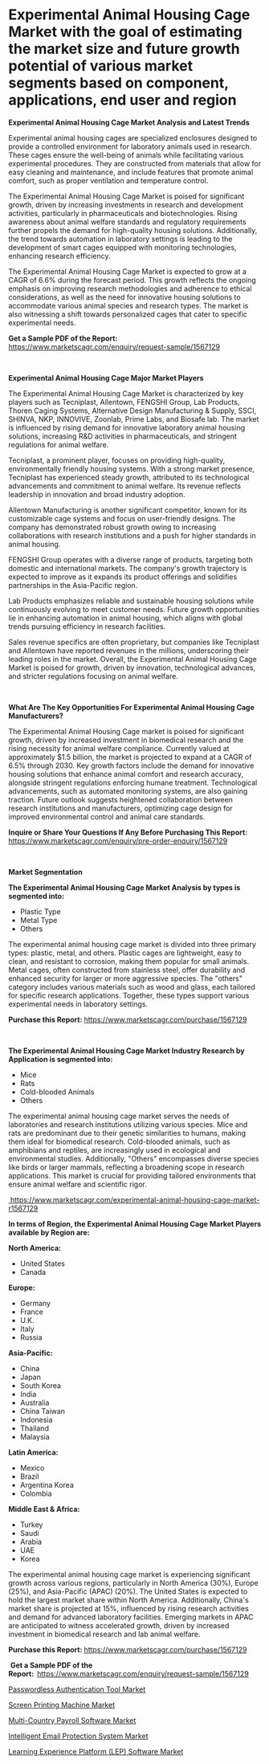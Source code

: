 <p><h1>Experimental Animal Housing Cage Market with the goal of estimating the market size and future growth potential of various market segments based on component, applications, end user and region</h1></p><p><strong>Experimental Animal Housing Cage Market Analysis and Latest Trends</strong></p>
<p><p>Experimental animal housing cages are specialized enclosures designed to provide a controlled environment for laboratory animals used in research. These cages ensure the well-being of animals while facilitating various experimental procedures. They are constructed from materials that allow for easy cleaning and maintenance, and include features that promote animal comfort, such as proper ventilation and temperature control.</p><p>The Experimental Animal Housing Cage Market is poised for significant growth, driven by increasing investments in research and development activities, particularly in pharmaceuticals and biotechnologies. Rising awareness about animal welfare standards and regulatory requirements further propels the demand for high-quality housing solutions. Additionally, the trend towards automation in laboratory settings is leading to the development of smart cages equipped with monitoring technologies, enhancing research efficiency.</p><p>The Experimental Animal Housing Cage Market is expected to grow at a CAGR of 6.6% during the forecast period. This growth reflects the ongoing emphasis on improving research methodologies and adherence to ethical considerations, as well as the need for innovative housing solutions to accommodate various animal species and research types. The market is also witnessing a shift towards personalized cages that cater to specific experimental needs.</p></p>
<p><strong>Get a Sample PDF of the Report:&nbsp;</strong> <a href="https://www.marketscagr.com/enquiry/request-sample/1567129">https://www.marketscagr.com/enquiry/request-sample/1567129</a></p>
<p>&nbsp;</p>
<p><strong>Experimental Animal Housing Cage Major Market Players</strong></p>
<p><p>The Experimental Animal Housing Cage Market is characterized by key players such as Tecniplast, Allentown, FENGSHI Group, Lab Products, Thoren Caging Systems, Alternative Design Manufacturing & Supply, SSCI, SHINVA, NKP, INNOVIVE, Zoonlab, Prime Labs, and Biosafe lab. The market is influenced by rising demand for innovative laboratory animal housing solutions, increasing R&D activities in pharmaceuticals, and stringent regulations for animal welfare.</p><p>Tecniplast, a prominent player, focuses on providing high-quality, environmentally friendly housing systems. With a strong market presence, Tecniplast has experienced steady growth, attributed to its technological advancements and commitment to animal welfare. Its revenue reflects leadership in innovation and broad industry adoption.</p><p>Allentown Manufacturing is another significant competitor, known for its customizable cage systems and focus on user-friendly designs. The company has demonstrated robust growth owing to increasing collaborations with research institutions and a push for higher standards in animal housing. </p><p>FENGSHI Group operates with a diverse range of products, targeting both domestic and international markets. The company's growth trajectory is expected to improve as it expands its product offerings and solidifies partnerships in the Asia-Pacific region.</p><p>Lab Products emphasizes reliable and sustainable housing solutions while continuously evolving to meet customer needs. Future growth opportunities lie in enhancing automation in animal housing, which aligns with global trends pursuing efficiency in research facilities.</p><p>Sales revenue specifics are often proprietary, but companies like Tecniplast and Allentown have reported revenues in the millions, underscoring their leading roles in the market. Overall, the Experimental Animal Housing Cage Market is poised for growth, driven by innovation, technological advances, and stricter regulations focusing on animal welfare.</p></p>
<p>&nbsp;</p>
<p><strong>What Are The Key Opportunities For Experimental Animal Housing Cage Manufacturers?</strong></p>
<p><p>The Experimental Animal Housing Cage market is poised for significant growth, driven by increased investment in biomedical research and the rising necessity for animal welfare compliance. Currently valued at approximately $1.5 billion, the market is projected to expand at a CAGR of 6.5% through 2030. Key growth factors include the demand for innovative housing solutions that enhance animal comfort and research accuracy, alongside stringent regulations enforcing humane treatment. Technological advancements, such as automated monitoring systems, are also gaining traction. Future outlook suggests heightened collaboration between research institutions and manufacturers, optimizing cage design for improved environmental control and animal care standards.</p></p>
<p><strong>Inquire or Share Your Questions If Any Before Purchasing This Report:</strong> <a href="https://www.marketscagr.com/enquiry/pre-order-enquiry/1567129">https://www.marketscagr.com/enquiry/pre-order-enquiry/1567129</a></p>
<p>&nbsp;</p>
<p><strong>Market Segmentation</strong></p>
<p><strong>The Experimental Animal Housing Cage Market Analysis by types is segmented into:</strong></p>
<p><ul><li>Plastic Type</li><li>Metal Type</li><li>Others</li></ul></p>
<p><p>The experimental animal housing cage market is divided into three primary types: plastic, metal, and others. Plastic cages are lightweight, easy to clean, and resistant to corrosion, making them popular for small animals. Metal cages, often constructed from stainless steel, offer durability and enhanced security for larger or more aggressive species. The "others" category includes various materials such as wood and glass, each tailored for specific research applications. Together, these types support various experimental needs in laboratory settings.</p></p>
<p><strong>Purchase this Report:&nbsp;</strong><a href="https://www.marketscagr.com/purchase/1567129">https://www.marketscagr.com/purchase/1567129</a></p>
<p>&nbsp;</p>
<p><strong>The Experimental Animal Housing Cage Market Industry Research by Application is segmented into:</strong></p>
<p><ul><li>Mice</li><li>Rats</li><li>Cold-blooded Animals</li><li>Others</li></ul></p>
<p><p>The experimental animal housing cage market serves the needs of laboratories and research institutions utilizing various species. Mice and rats are predominant due to their genetic similarities to humans, making them ideal for biomedical research. Cold-blooded animals, such as amphibians and reptiles, are increasingly used in ecological and environmental studies. Additionally, "Others" encompasses diverse species like birds or larger mammals, reflecting a broadening scope in research applications. This market is crucial for providing tailored environments that ensure animal welfare and scientific rigor.</p></p>
<p><a href="https://www.marketscagr.com/experimental-animal-housing-cage-market-r1567129">&nbsp;https://www.marketscagr.com/experimental-animal-housing-cage-market-r1567129</a></p>
<p><strong>In terms of Region, the Experimental Animal Housing Cage Market Players available by Region are:</strong></p>
<p>
    <p> <strong> North America: </strong>
        <ul>
            <li>United States</li>
            <li>Canada</li>
        </ul>
        </p> 
    <p> <strong> Europe: </strong>
        <ul>
            <li>Germany</li>
            <li>France</li>
            <li>U.K.</li>
            <li>Italy</li>
            <li>Russia</li>
        </ul>
        </p> 
    <p> <strong> Asia-Pacific: </strong>
        <ul>
            <li>China</li>
            <li>Japan</li>
            <li>South Korea</li>
            <li>India</li>
            <li>Australia</li>
            <li>China Taiwan</li>
            <li>Indonesia</li>
            <li>Thailand</li>
            <li>Malaysia</li>
        </ul>
        </p> 
    <p> <strong> Latin America: </strong>
        <ul>
            <li>Mexico</li>
            <li>Brazil</li>
            <li>Argentina Korea</li>
            <li>Colombia</li>
        </ul>
        </p> 
    <p> <strong> Middle East & Africa: </strong>
        <ul>
            <li>Turkey</li>
            <li>Saudi</li>
            <li>Arabia</li>
            <li>UAE</li>
            <li>Korea</li>
        </ul>
    </p>
    </p>
<p><p>The experimental animal housing cage market is experiencing significant growth across various regions, particularly in North America (30%), Europe (25%), and Asia-Pacific (APAC) (20%). The United States is expected to hold the largest market share within North America. Additionally, China's market share is projected at 15%, influenced by rising research activities and demand for advanced laboratory facilities. Emerging markets in APAC are anticipated to witness accelerated growth, driven by increased investment in biomedical research and lab animal welfare.</p></p>
<p><strong>Purchase this Report: </strong><a href="https://www.marketscagr.com/purchase/1567129">https://www.marketscagr.com/purchase/1567129</a></p>
<p>&nbsp;<strong>Get a Sample PDF of the Report:&nbsp;&nbsp;</strong><a href="https://www.marketscagr.com/enquiry/request-sample/1567129">https://www.marketscagr.com/enquiry/request-sample/1567129</a></p>
<p><strong></strong></p>
<p><p><a href="https://medium.com/@zxwvfbix9/passwordless-authentication-tool-market-strategic-insights-product-evolution-and-market-7b4d25844aa3?postPublishedType=repub">Passwordless Authentication Tool Market</a></p><p><a href="https://www.linkedin.com/pulse/how-regional-global-trends-shaping-screen-printing-machine-e5i1f?trackingId=epvfHAsmRqCPwv5Xx%2FK9wg%3D%3D">Screen Printing Machine Market</a></p><p><a href="https://issuu.com/reportprime-2/docs/multi-country-payroll-software-mark_596e75b5594ff0">Multi-Country Payroll Software Market</a></p><p><a href="https://medium.com/@zxwvfbix9/intelligent-email-protection-system-market-global-market-insights-and-sales-trends-2024-to-2031-e37b56fc4226?postPublishedType=repub">Intelligent Email Protection System Market</a></p><p><a href="https://issuu.com/reportprime-2/docs/learning-experience-platform-lep-so_772b1522a85559">Learning Experience Platform (LEP) Software Market</a></p></p>